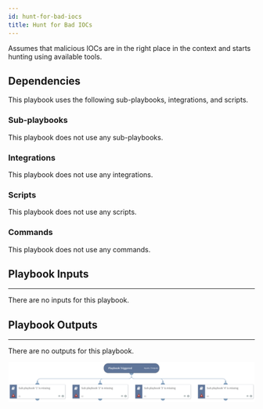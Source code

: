 ```yaml
---
id: hunt-for-bad-iocs
title: Hunt for Bad IOCs
---
```


Assumes that malicious IOCs are in the right place in the context and starts hunting using available tools.

## Dependencies
This playbook uses the following sub-playbooks, integrations, and scripts.

### Sub-playbooks
This playbook does not use any sub-playbooks.

### Integrations
This playbook does not use any integrations.

### Scripts
This playbook does not use any scripts.

### Commands
This playbook does not use any commands.

## Playbook Inputs
---
There are no inputs for this playbook.

## Playbook Outputs
---
There are no outputs for this playbook.

![Hunt_for_bad_IOCs](https://github.com/ElazarK/content-docs/blob/master/images/playbooks/Hunt_for_bad_IOCs.png)
